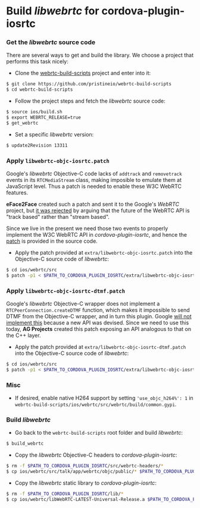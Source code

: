 # Build *libwebrtc* for cordova-plugin-iosrtc


### Get the *libwebrtc* source code

There are several ways to get and build the library. We choose a project that performs this task nicely:

* Clone the [webrtc-build-scripts](https://github.com/pristineio/webrtc-build-scripts) project and enter into it:
```bash
$ git clone https://github.com/pristineio/webrtc-build-scripts
$ cd webrtc-build-scripts
```

* Follow the project steps and fetch the *libwebrtc* source code:
```bash
$ source ios/build.sh
$ export WEBRTC_RELEASE=true
$ get_webrtc
```

* Set a specific *libwebrtc* version:
```bash
$ update2Revision 13311
```


### Apply `libwebrtc-objc-iosrtc.patch`

Google's *libwebrtc* Objective-C code lacks of `addtrack` and `removetrack` events in its `RTCMediaStream` class, making imposible to emulate them at JavaScript level. Thus a patch is needed to enable these W3C WebRTC features.

**eFace2Face** created such a patch and sent it to the Google's *WebRTC* project, but [it was rejected](https://webrtc-codereview.appspot.com/50109004/) by arguing that the future of the WebRTC API is "track based" rather than "stream based".

Since we live in the present we need those two events to properly implement the W3C WebRTC API in *cordova-plugin-iosrtc*, and hence the [patch](../extra/libwebrtc-objc-iosrtc.patch) is provided in the source code.

* Apply the patch provided at `extra/libwebrtc-objc-iosrtc.patch` into the Objective-C source code of *libwebrtc*:
```bash
$ cd ios/webrtc/src
$ patch -p1 < $PATH_TO_CORDOVA_PLUGIN_IOSRTC/extra/libwebrtc-objc-iosrtc.patch
```


### Apply `libwebrtc-objc-iosrtc-dtmf.patch`

Google's *libwebrtc* Objective-C wrapper does not implement a `RTCPeerConnection.createDTMF` function, which makes it impossible to send DTMF from the Objective-C wrapper, and in turn this plugin. Google [will not implement this](https://bugs.chromium.org/p/webrtc/issues/detail?id=4180)
because a new API was devised. Since we need to use this today, **AG Projects** created this patch exposing an API analogous to that on the C++ layer.

* Apply the patch provided at `extra/libwebrtc-objc-iosrtc-dtmf.patch` into the Objective-C source code of *libwebrtc*:
```bash
$ cd ios/webrtc/src
$ patch -p1 < $PATH_TO_CORDOVA_PLUGIN_IOSRTC/extra/libwebrtc-objc-iosrtc-dtmf.patch
```


### Misc

* If desired, enable native H264 support by setting `'use_objc_h264%': 1` in `webrtc-build-scripts/ios/webrtc/src/webrtc/build/common.gypi`.


### Build *libwebrtc*

* Go back to the `webrtc-build-scripts` root folder and build *libwebrtc*:
```bash
$ build_webrtc
```

* Copy the *libwebrtc* Objective-C headers to *cordova-plugin-iosrtc*:
```bash
$ rm -f $PATH_TO_CORDOVA_PLUGIN_IOSRTC/src/webrtc-headers/*
$ cp ios/webrtc/src/talk/app/webrtc/objc/public/* $PATH_TO_CORDOVA_PLUGIN_IOSRTC/src/webrtc-headers/
```

* Copy the *libwebrtc* static library to *cordova-plugin-iosrtc*:
```bash
$ rm -f $PATH_TO_CORDOVA_PLUGIN_IOSRTC/lib/*
$ cp ios/webrtc/libWebRTC-LATEST-Universal-Release.a $PATH_TO_CORDOVA_PLUGIN_IOSRTC/lib/
```

